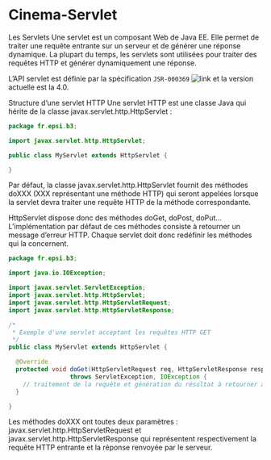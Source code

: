 ﻿# Cinema-Servlet

Les Servlets
Une servlet est un composant Web de Java EE. Elle permet de traiter une requête entrante sur un serveur et de générer une réponse dynamique. La plupart du temps, les servlets sont utilisées pour traiter des requêtes HTTP et générer dynamiquement une réponse.

L’API servlet est définie par la spécification ```JSR-000369``` ![link]("https://jcp.org/aboutJava/communityprocess/final/jsr369/index.html") et la version actuelle est la 4.0.

Structure d’une servlet HTTP
Une servlet HTTP est une classe Java qui hérite de la classe javax.servlet.http.HttpServlet :
```java
package fr.epsi.b3;

import javax.servlet.http.HttpServlet;

public class MyServlet extends HttpServlet {

}
```
Par défaut, la classe javax.servlet.http.HttpServlet fournit des méthodes doXXX (XXX représentant une méthode HTTP) qui seront appelées lorsque la servlet devra traiter une requête HTTP de la méthode correspondante.

HttpServlet dispose donc des méthodes doGet, doPost, doPut… L’implémentation par défaut de ces méthodes consiste à retourner un message d’erreur HTTP. Chaque servlet doit donc redéfinir les méthodes qui la concernent.
```java
package fr.epsi.b3;

import java.io.IOException;

import javax.servlet.ServletException;
import javax.servlet.http.HttpServlet;
import javax.servlet.http.HttpServletRequest;
import javax.servlet.http.HttpServletResponse;

/*
 * Exemple d'une servlet acceptant les requêtes HTTP GET
 */
public class MyServlet extends HttpServlet {

  @Override
  protected void doGet(HttpServletRequest req, HttpServletResponse resp)
                 throws ServletException, IOException {
    // traitement de la requête et génération du résultat à retourner au client
  }

}
```
Les méthodes doXXX ont toutes deux paramètres : javax.servlet.http.HttpServletRequest et javax.servlet.http.HttpServletResponse qui représentent respectivement la requête HTTP entrante et la réponse renvoyée par le serveur.
